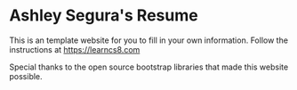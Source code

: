 
# Ashley Segura's Resume

This is an template website for you to fill in your own information. Follow the instructions at https://learncs8.com

Special thanks to the open source bootstrap libraries that made this website possible. 
